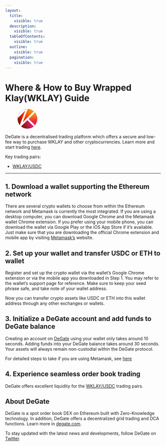 ```yaml
---
layout:
  title:
    visible: true
  description:
    visible: true
  tableOfContents:
    visible: true
  outline:
    visible: true
  pagination:
    visible: true
---
```


# Where & How to Buy Wrapped Klay(WKLAY) Guide

<figure><img src="../.gitbook/assets/wklay_0x9aea32b459e96c8ef5010f69130bf95fd129ac051716307341257.jpg" alt="WKLAY" width="64" style="border-radius: 50%;"><figcaption></figcaption></figure>

DeGate is a decentralised trading platform which offers a secure and low-fee way to purchase WKLAY and other cryptocurrencies. Learn more and start trading [here](https://app.degate.com/trade/USDC/0x9aea32b459e96c8ef5010f69130bf95fd129ac05?utm_source=howtobuy).&#x20;

Key trading pairs:

* [WKLAY/USDC](https://app.degate.com/trade/USDC/0x9aea32b459e96c8ef5010f69130bf95fd129ac05?utm_source=howtobuy)

***

## 1. Download a wallet supporting the Ethereum network

There are several crypto wallets to choose from within the Ethereum network and Metamask is currently the most integrated. If you are using a desktop computer, you can download Google Chrome and the Metamask wallet Chrome extension. If you prefer using your mobile phone, you can download the wallet via Google Play or the iOS App Store if it’s available. Just make sure that you are downloading the official Chrome extension and mobile app by visiting [Metamask’s](https://metamask.io/) website.

## 2. Set up your wallet and transfer USDC or ETH to wallet

Register and set up the crypto wallet via the wallet’s Google Chrome extension or via the mobile app you downloaded in Step 1. You may refer to the wallet’s support page for reference. Make sure to keep your seed phrase safe, and take note of your wallet address.&#x20;

Now you can transfer crypto assets like USDC or ETH into this wallet address through any other exchanges or wallets.

## 3. Initialize a DeGate account and add funds to DeGate balance

Creating an account on [DeGate](https://app.degate.com/?utm_source=WKLAY_howtobuy) using your wallet only takes around 10 seconds. Adding funds into your DeGate balance takes around 30 seconds. Your assets will always remain non-custodial within the DeGate protocol.

For detailed steps to take if you are using Metamask, see [here](https://docs.degate.com/v/product_en/main-features/wallet-connectivity/metamask)

## 4. Experience seamless order book trading

DeGate offers excellent liquidity for the [WKLAY/USDC](https://app.degate.com/trade/USDC/0x9aea32b459e96c8ef5010f69130bf95fd129ac05?utm_source=howtobuy) trading pairs.&#x20;

## About DeGate

DeGate is a spot order book DEX on Ethereum built with Zero-Knowledge technology. In addition, DeGate offers a decentralized grid trading and DCA functions.  Learn more in [degate.com](https://degate.com/?utm_source=WKLAY_howtobuy).

To stay updated with the latest news and developments, follow DeGate on [Twitter](https://twitter.com/degatedex).

